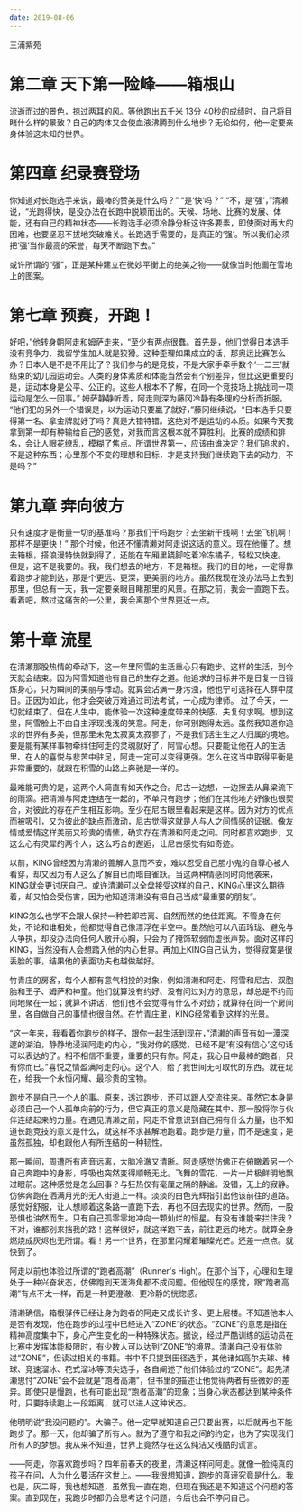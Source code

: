 ```yaml
---
date: 2019-08-06
---
```


三浦紫苑

# 第二章 天下第一险峰——箱根山
流逝而过的景色，掠过两耳的风。等他跑出五千米 13分 40秒的成绩时，自己将目睹什么样的景致？自己的肉体又会使血液沸腾到什么地步？无论如何，他一定要亲身体验这未知的世界。

# 第四章 纪录赛登场
你知道对长跑选手来说，最棒的赞美是什么吗？” “是‘快’吗？” “不，是‘强’，”清濑说，“光跑得快，是没办法在长跑中脱颖而出的。天候、场地、比赛的发展、体能，还有自己的精神状态——长跑选手必须冷静分析这许多要素，即使面对再大的困难，也要坚忍不拔地突破难关。长跑选手需要的，是真正的‘强’。所以我们必须把‘强’当作最高的荣誉，每天不断跑下去。”

或许所谓的“强”，正是某种建立在微妙平衡上的绝美之物——就像当时他画在雪地上的图案。

# 第七章 预赛，开跑！
好吧，”他转身朝阿走和姆萨走来，“至少有两点很蠢。首先是，他们觉得日本选手没有竞争力、找留学生加人就是狡猾。这种歪理如果成立的话，那奥运比赛怎么办？日本人是不是不用比了？我们参与的是竞技，不是大家手牵手数个‘一二三’就结束的幼儿园运动会。人类的身体素质和体能当然会有个别差异，但比这更重要的是，运动本身是公平、公正的。这些人根本不了解，在同一个竞技场上挑战同一项运动是怎么一回事。” 姆萨静静听着，阿走则深为藤冈冷静有条理的分析而折服。 “他们犯的另外一个错误是，以为运动只要臝了就好，”藤冈继续说，“日本选手只要得第一名、拿金牌就好了吗？真是大错特错。这绝对不是运动的本质。如果今天我拿到第一却有种输给自己的感觉，对我而言这根本就不算胜利。比赛的成绩和排名，会让人眼花缭乱，模糊了焦点。所谓世界第一，应该由谁决定？我们追求的，不是这种东西；心里那个不变的理想和目标，才是支持我们继续跑下去的动力，不是吗？”

# 第九章 奔向彼方
只有速度才是衡量一切的基准吗？那我们干吗跑步？去坐新干线啊！去坐飞机啊！那样不是更快！” 那个时候，他还不懂清濑对阿走说这话的意义。现在他懂了。想去箱根，搭浪漫特快就到得了，还能在车厢里跷脚吃着冷冻橘子，轻松又快速。 但是，这不是我要的。我，我们想去的地方，不是箱根。我们的目的地，一定得靠着跑步才能到达，那是个更远、更深，更美丽的地方。虽然我现在没办法马上去到那里，但总有一天，我一定要亲眼目睹那里的风景。在那之前，我会一直跑下去。看着吧，熬过这痛苦的一公里，我会离那个世界更近一点。

# 第十章 流星
在清瀬那股热情的牵动下，这一年里阿雪的生活重心只有跑步。这样的生活，到今天就会结束。因为阿雪知道他有自己的生存之道。他追求的目标并不是日复一日锻炼身心，只为瞬间的美丽与悸动。就算会沾满一身污浊，他也宁可选择在人群中度日。正因为如此，他才会突破万难通过司法考试，一心成为律师。 过了今天，一切就结束了。但在人生中，能体验一次这种速度带来的快感，夫复何求啊。想到这里，阿雪脸上不由自主浮现浅浅的笑意。阿走，你可别跑得太远。虽然我知道你追求的世界有多美，但那里未免太寂寞太寂寥了，不是我们活生生之人归属的境地。 要是能有某样事物牵绊住阿走的灵魂就好了，阿雪心想。只要能让他在人的生活里、在人的喜悦与悲苦中驻足，阿走一定可以变得更强。怎么在这当中取得平衡是非常重要的，就跟在积雪的山路上奔驰是一样的。

最难能可贵的是，这两个人简直有如天作之合。尼古一边想，一边擦去从鼻梁流下的雨滴。把清濑与阿走连结在一起的，不单只有跑步；他们在其他地方好像也很契合，对彼此的存在产生相互影响。至少在尼古眼里看起来是这样。因为对方的优点而被吸引，又为彼此的缺点而激动，尼古觉得这就是人与人之间情感的证据。像友情或爱情这样美丽又珍贵的情愫，确实存在清濑和阿走之间。同时都喜欢跑步，又这么心有灵犀的两个人，这么巧合的邂逅，让尼古感觉有如奇迹。

以前，KING曾经因为清濑的善解人意而不安，难以忍受自己胆小鬼的自尊心被人看穿，却又因为有人这么了解自已而暗自雀跃。当这两种情感同时向他袭来，KING就会更讨厌自己。或许清濑可以全盘接受这样的自己，KING心里这么期待着，却又怕会受伤害，因为他知道清濑没有把自己当成“最重要的朋友”。

KING怎么也学不会跟人保持一种若即若离、自然而然的绝佳距离。不管身在何处，不论和谁相处，他都觉得自己像漂浮在半空中。虽然他可以八面玲珑、避免与人争执，却没办法向任何人敞开心胸，只会为了掩饰软弱而虚张声势。面对这样的KING，当然没有人会想踏入他的内心世界。再加上KING自己认为，觉得寂寞是很丢脸的事，结果他的表面功夫也越做越好。

竹青庄的房客，每个人都有意气相投的对象，例如清濑和阿走、阿雪和尼古、双胞胎和王子、姆萨和神童。他们就算没有约好、没有问过对方的意思，却总是不约而同地聚在一起；就算不讲话，他们也不会觉得有什么不对劲；就算待在同一个房间里，各自做自己的事情也很自然。在竹青庄里，KING经常看到这样的光景。

“这一年来，我看着你跑步的样子，跟你一起生活到现在，”清濑的声音有如一潭深邃的湖泊，静静地浸润阿走的内心，“我对你的感觉，已经不是‘有没有信心’这句话可以表达的了。相不相信不重要，重要的只有你。阿走，我心目中最棒的跑者，只有你而已。”喜悦之情盈满阿走的心。这个人，给了我世间无可取代的东西。就在现在，给我一个永恒闪耀、最珍贵的宝物。

跑步不是自己一个人的事。原来，透过跑步，还可以跟人交流往来。虽然它本身是必须自己一个人孤单向前的行为，但它真正的意义是隐藏在其中、那一股将你与伙伴连结起来的力量。在遇见清濑之前，阿走不曾意识到自己拥有什么力量，也不知道长跑竞技的意义是什么，就这样不求甚解地跑着。跑步是力量，而不是速度；是虽然孤独，却也跟他人有所连结的一种韧性。

那一瞬间，周遭所有声音远离，大脑冷澈又清晰。阿走感觉仿佛正在俯瞰着另一个自己奔跑中的身影，呼吸也突然变得顺畅无比。飞舞的雪花，一片一片极鲜明地飘过眼前。这种感觉是怎么回事？与狂热仅有毫厘之隔的静谧。没错，无上的寂静。仿佛奔跑在洒满月光的无人街道上一样。淡淡的白色光辉指引出他该前往的道路。感觉好舒服，让人想顺着这条路一直跑下去，再也不回去现实的世界。然而，一股恐惧也油然而生。只有自己孤零零地冲向一颗灿烂的恒星。有没有谁能来拦住我？不对，谁都别来挡我的路！这样很好，就这样跑下去，前往更远的地方。就算全身燃烧成灰烬也无所谓。看！另一个世界，在那里闪耀着璀璨光芒。还差一点点。就快到了。

阿走以前也体验过所谓的“跑者高潮”（Runner's High)。在那个当下，心理和生理处于一种兴奋状态，仿佛跑到天涯海角都不成问题。但他现在的感觉，跟“跑者高潮”有点不太一样，而是一种更澄澈、更冷静的恍惚感。

清濑确信，箱根驿传已经让身为跑者的阿走又成长许多、更上层楼。不知道他本人是否有发现，他在跑步的过程中已经进入“ZONE”的状态。“ZONE”的意思是指在精神高度集中下，身心产生变化的一种特殊状态。据说，经过严酷训练的运动员在比赛中发挥体能极限时，有少数人可以达到“ZONE”的境界。清濑自己没有体验过“ZONE”，但读过相关的书籍。书中不只提到田径选手，其他诸如高尔夫球、棒球、竞速溜冰、花式溜冰等顶尖选手，各自阐述了他们体验过的“ZONE”。起先清濑思忖“ZONE”会不会就是“跑者高潮”，但书里的描述让他觉得两者有些微妙的差异。即使只是慢跑，也有可能出现“跑者高潮”的现象；当身心状态都达到某种条件时，只要持续跑上一段距离，就可以进人这种状态。

他明明说“我没问题的”。大骗子。他一定早就知道自己只要出赛，以后就再也不能跑步了。那一天，他却骗了所有人。就为了遵守和我之间的约定，也为了实现我们所有人的梦想。我从来不知道，世界上竟然存在这么纯洁又残酷的谎言。

——阿走，你喜欢跑步吗？四年前春天的夜里，清濑这样问阿走。就像一脸纯真的孩子在问，人为什么要活在这世上。——我很想知道，跑步的真谛究竟是什么。我也是，灰二哥，我也想知道，虽然我一直在跑，但现在我还是不知道这个问题的答案。直到现在，我跑步时都仍会思考这个问题，今后也会不停问自己。
